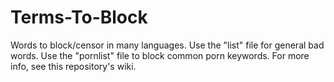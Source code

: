 # Terms-To-Block
Words to block/censor in many languages. Use the "list" file for general bad words. Use the "pornlist" file to block common porn keywords. For more info, see this repository's wiki.
